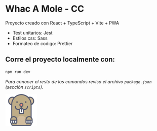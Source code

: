 # Whac A Mole - CC

Proyecto creado con React + TypeScript + Vite + PWA

- Test unitarios: Jest
- Estilos css: Sass
- Formateo de codigo: Prettier

## Corre el proyecto localmente con:

```bash
npm run dev
```

*Para conocer el resto de los comandos revisa el archivo `package.json` (sección `scripts`).*

<div><img src="./public/favicon.png" height="100"></div>